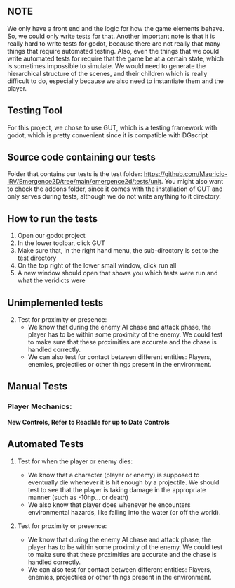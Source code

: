 
NOTE
----
We only have a front end and the logic for how the game elements behave. So, we could only write tests for that. Another important note is that it is really hard to write tests for godot, because there are not really that many things that require automated testing. Also, even the things that we could write automated tests for require that the game be at a certain state, which is sometimes impossible to simulate. We would need to generate the hierarchical structure of the scenes, and their children which is really difficult to do, especially because we also need to instantiate them and the player.


## Testing Tool 
For this project, we chose to use GUT, which is a testing framework with godot, which is pretty convenient since it is compatible with DGscript

## Source code containing our tests

Folder that contains our tests is the test folder: https://github.com/Mauricio-IRV/Emergence2D/tree/main/emergence2d/tests/unit. You might also want to check the addons folder, since it comes with the installation of GUT and only serves during tests, although we do not write anything to it directory. 

## How to run the tests

1. Open our godot project
2. In the lower toolbar, click GUT
3. Make sure that, in the right hand menu, the sub-directory is set to the test directory
4. On the top right of the lower small window, click run all
5. A new window should open that shows you which tests were run and what the veridicts  were


## Unimplemented tests

2. Test for proximity or presence: 
    - We know that during the enemy AI chase and attack phase, the player has to be within some proximity of the enemy. We could test to make sure that these proximities are accurate and the chase is handled correctly.
    - We can also test for contact between different entities: Players, enemies, projectiles or other things present in the environment.


## Manual Tests

### Player Mechanics:
**New Controls, Refer to ReadMe for up to Date Controls**
<!-- - Run Left \<A>
- Run Right \<D>
- Jump \<W>
- Crouching \<S>
- Shooting:
    <Shoot (in the direction being faced): 
        Spacebar
    >
    <Shoot-Left-Crouch: 
        Shift+A+Spacebar
    >
    <Shoot-Right-Crouch: 
        Shift+D+Spacebar
    >
    <Shoot-Up: 
        Shift+W+Spacebar
    >
    <Shoot-Down: 
        Shift+S+Spacebar
    > -->

## Automated Tests

1. Test for when the player or enemy dies:
    - We know that a character (player or enemy) is supposed to eventually die whenever it is hit enough by a projectile. We should test to see that the player is taking damage in the appropriate manner (such as -10hp... or death)
    - We also know that player does whenever he encounters environmental hazards, like falling into the water (or off the world). 

2. Test for proximity or presence: 
    - We know that during the enemy AI chase and attack phase, the player has to be within some proximity of the enemy. We could test to make sure that these proximities are accurate and the chase is handled correctly.
    - We can also test for contact between different entities: Players, enemies, projectiles or other things present in the environment.
